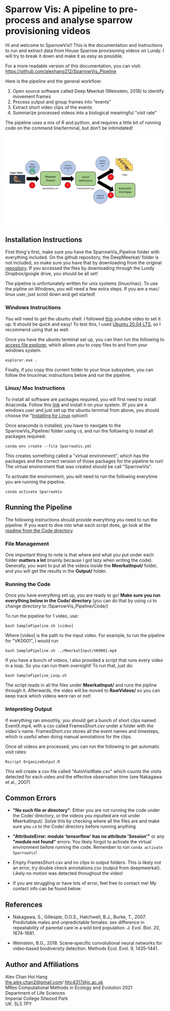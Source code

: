 # Sparrow Vis: A pipeline to pre-process and analyse sparrow provisioning videos

Hi and welcome to SparrowVis!! This is the documentation and instructions to run and extract data from House Sparrow provisioning videos on Lundy. I will try to break it down and make it as easy as possible.

For a more readable version of this documentation, you can visit: https://github.com/alexhang212/SparrowVis_Pipeline 

Here is the pipeline and the general workflow:
1. Open source software called Deep Meerkat (Weinstein, 2018) to identify movement frames
2. Process output and group frames into “events”
3. Extract short video clips of the events
4. Summarize processed videos into a biological meaningful “visit rate”

The pipeline uses a mix of R and python, and requires a little bit of running code on the command line/terminal, but don’t be intimidated!

![Figures](/Graphics/DocumentationGraphic.png)

## Installation Instructions
First thing's first, make sure you have the SparrowVis_Pipeline folder with everything included. On the github repository, the DeepMeerkat/ folder is not included, so make sure you have that by downloading from the original [repository](https://github.com/bw4sz/DeepMeerkat). If you accessed the files by downloading through the Lundy Dropbox/google drive, you should be all set! 

The pipeline is unfortunately written for unix systems (linux/mac). To use the pipline on Windows, you will need a few extra steps. If you are a mac/ linux user, just scroll down and get started!

### Windows Instructions
You will need to get the ubuntu shell. I followed [this](https://www.youtube.com/watch?v=X-DHaQLrBi8&t) youtube video to set it up. It should be quick and easy! To test this, I used [Ubuntu 20.04 LTS](https://www.microsoft.com/en-us/p/ubuntu-2004-lts/9n6svws3rx71?activetab=pivot:overviewtab), so I recommend using that as well.

Once you have the ubuntu terminal set up, you can then run the following to [access file explorer](https://devblogs.microsoft.com/commandline/whats-new-for-wsl-in-windows-10-version-1903/), which allows you to copy files to and from your windows system.

```
explorer.exe .
```

Finally, if you copy this current folder to your linux subsystem, you can follow the linux/mac instructions below and run the pipeline.

### Linux/ Mac Instructions
To install all software are packages required, you will first need to install Anaconda. Follow this [link](https://docs.anaconda.com/anaconda/install/index.html) and install it on your system. (If you are a windows user and just set up the ubuntu terminal from above, you should choose the "[Installing for Linux](https://docs.anaconda.com/anaconda/install/linux/) option!)

Once anaconda is installed, you have to navigate to the SparrowVis_Pipeline/ folder using `cd`, and run the following to install all packages required:

```
conda env create --file SparrowVis.yml
```
This creates something called a "virtual environment", which has the packages and the correct version of those packages for the pipeline to run! The virtual environment that was created should be call "SparrowVis".

To activate the environment, you will need to run the following everytime you are running the pipeline.
```
conda activate SparrowVis
```

## Running the Pipeline
The following instructions should provide everything you need to run the pipeline. If you want to dive into what each script does, go look at the [readme from the Code directory](https://github.com/alexhang212/SparrowVis_Pipeline/tree/master/Code#readme)


### File Management
One important thing to note is that where and what you put under each folder **matters a lot** (mainly because I got lazy when writing the code). Generally, you want to put all the videos inside the **MeerkatInput/** folder, and you will get the results in the **Output/** folder. 

### Running the Code
Once you have everything set up, you are ready to go! **Make sure you run everything below in the Code/ directory** (you can do that by using `cd` to change directory to /SparrowVis_Pipeline/Code/)

To run the pipeline for 1 video, use:
```
bash SamplePipeline.sh [video]
```
Where [video] is the path to the input video. For example, to run the pipeline for "VK0001", I would run 
```
bash SamplePipeline.sh ../MeerkatInput/VK0001.mp4
```

If you have a bunch of videos, I also provided a script that runs every video in a loop. So you can run them overnight! To run that, just do:

```
bash SamplePipeline_Loop.sh
```

The script reads in all the files under **MeerkatInput/** and runs the pipline through it. Afterwards, the video will be moved to **RawVideos/** so you can keep track which videos were ran or not!

### Intepreting Output
If everything ran smoothly, you should get a bunch of short clips named EventX.mp4, with a csv called FramesShort.csv under a folder with the video's name. FramesShort.csv stores all the event names and timesteps, which is useful when doing manual annotations for the clips.

Once all videos are processed, you can run the following to get automatic visit rates:
```
Rscript OrganizeOutput.R
```

This will create a csv file called "AutoVisitRate.csv" which counts the visits detected for each video and the effective observation time (see Nakagawa et al., 2007)

## Common Errors
- **"No such file or directory"**: Either you are not running the code under the Code/ directory, or the videos you inputted are not under MeerkatInput/. Solve this by checking where all the files are and make sure you `cd` to the Code/ directory before running anything

- **"AttributeError: module 'tensorflow' has no attribute 'Session'"** or any **"module not found"** errors: You likely forgot to activate the virtual environment before running the code. Remember to run `conda activate SparrowVis`!

- Empty FramesShort.csv and no clips in output folders. This is likely not an error, try double check annotations.csv (output from deepmeerkat). Likely no motion was detected throughout the video!

- If you are struggling or have lots of error, feel free to contact me! My contact info can be found below.

## References
- Nakagawa, S., Gillespie, D.O.S., Hatchwell, B.J., Burke, T., 2007. Predictable males and
unpredictable females: sex difference in repeatability of parental care in a wild bird
population. J. Evol. Biol. 20, 1674–1681.

- Weinstein, B.G., 2018. Scene‐specific convolutional neural networks for video‐based biodiversity
detection. Methods Ecol. Evol. 9, 1435–1441.


## Author and Affiliations
Alex Chan Hoi Hang  
the.alex.chan2@gmail.com/ 
hhc4317@ic.ac.uk  
MRes Computational Methods in Ecology and Evolution 2021  
Department of Life Sciences  
Imperial College Silwood Park  
UK. SL5 7PY  
